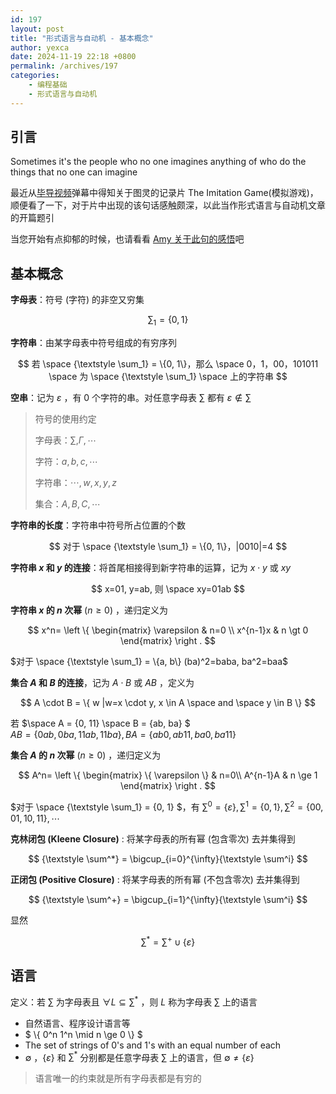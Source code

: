 ```yaml
---
id: 197
layout: post
title: "形式语言与自动机 - 基本概念"
author: yexca
date: 2024-11-19 22:18 +0800
permalink: /archives/197
categories:
    - 编程基础
    - 形式语言与自动机
---
```


## 引言

Sometimes it's the people who no one imagines anything of who do the things that no one can imagine

最近从[毕导视频](https://www.bilibili.com/video/BV1QMmZYzET2/)弹幕中得知关于图灵的记录片 The Imitation Game(模拟游戏)，顺便看了一下，对于片中出现的该句话感触颇深，以此当作形式语言与自动机文章的开篇题引

当您开始有点抑郁的时候，也请看看 [Amy 关于此句的感悟](http://www.amyreesanderson.com/blog/sometimes-its-the-people-no-one-imagines-anything-of-who-do-the-things-that-no-one-can-imagine/)吧

## 基本概念

**字母表**：符号 (字符) 的非空又穷集

$$
{\textstyle \sum_1} = \{0, 1\}
$$

**字符串**：由某字母表中符号组成的有穷序列

$$
若 \space {\textstyle \sum_1} = \{0, 1\}，那么 \space 0，1，00，101011 \space 为 \space {\textstyle \sum_1} \space 上的字符串
$$

**空串**：记为 $\varepsilon$ ，有 0 个字符的串。对任意字母表 $\sum$ 都有 $\varepsilon \notin \sum$ 

> 符号的使用约定
>
> 字母表：$\sum, \Gamma, \cdots$
>
> 字符：$a, b, c, \cdots$
>
> 字符串：$\cdots,w,x,y,z$
>
> 集合：$A,B,C,\cdots$

**字符串的长度**：字符串中符号所占位置的个数

$$
对于 \space {\textstyle \sum_1} = \{0, 1\}，|0010|=4
$$

**字符串 $x$ 和 $y$ 的连接**：将首尾相接得到新字符串的运算，记为 $x \cdot y$ 或 $xy$

$$
x=01, y=ab, 则 \space xy=01ab
$$

**字符串 $x$ 的 $n$ 次幂** ($n \ge 0$) ，递归定义为

$$
x^n=
\left \{
\begin{matrix}
\varepsilon & n=0 \\
x^{n-1}x & n \gt 0
\end{matrix}
\right .
$$

$对于 \space {\textstyle \sum_1} = \{a, b\} (ba)^2=baba, ba^2=baa$

**集合 $A$ 和 $B$ 的连接**，记为 $A\cdot B$ 或 $AB$ ，定义为

$$
A \cdot B = \{ w |w=x \cdot y, x \in A \space and \space y \in B \} 
$$

若 $\space A = \{0, 11\} \space B = \{ab, ba\} $  
$AB = \{ 0ab, 0ba, 11ab, 11ba \}, BA= \{ ab0, ab11, ba0, ba11 \}$

**集合 $A$ 的 $n$ 次幂** ($n \ge 0$) ，递归定义为

$$
A^n=
\left \{
\begin{matrix}
\{ \varepsilon \} & n=0\\
A^{n-1}A & n \ge 1
\end{matrix}
\right .
$$

$对于 \space {\textstyle \sum_1} = \{0, 1\} $，有 ${\textstyle \sum^0}=\{\varepsilon\}, {\textstyle \sum^1}=\{0,1\}, {\textstyle \sum^2}=\{00,01,10,11\}, \cdots$

**克林闭包 (Kleene Closure)** : 将某字母表的所有幂 (包含零次) 去并集得到

$$
{\textstyle \sum^*} = \bigcup_{i=0}^{\infty}{\textstyle \sum^i}
$$

**正闭包 (Positive Closure)** : 将某字母表的所有幂 (不包含零次) 去并集得到

$$
{\textstyle \sum^+} = \bigcup_{i=1}^{\infty}{\textstyle \sum^i}
$$

显然

$$
{\textstyle \sum^*} = {\textstyle \sum^+} \cup \{ \varepsilon \}
$$

## 语言

定义：若 $\sum$ 为字母表且 $\forall L \subseteq \sum^*$ ，则 $L$ 称为字母表 $\sum$ 上的语言

* 自然语言、程序设计语言等
* $ \\{ 0^n 1^n \mid n \ge 0 \\} $
* The set of strings of 0's and 1's with an equal number of each
* $\emptyset$ ，$\{ \varepsilon \}$ 和 $\sum^*$ 分别都是任意字母表 $\sum$ 上的语言，但 $\emptyset \ne \{ \varepsilon \}$

> 语言唯一的约束就是所有字母表都是有穷的